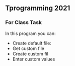## Tprogramming 2021
### For Class Task
 In this program you can:
  - Create default file:
  - Get custom file
  - Create custom fil
  - Enter custom values
